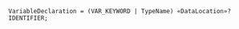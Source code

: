 <!-- This file is generated automatically by infrastructure scripts. Please don't edit by hand. -->

```{ .ebnf .slang-ebnf #VariableDeclaration }
VariableDeclaration = (VAR_KEYWORD | TypeName) «DataLocation»? IDENTIFIER;
```

